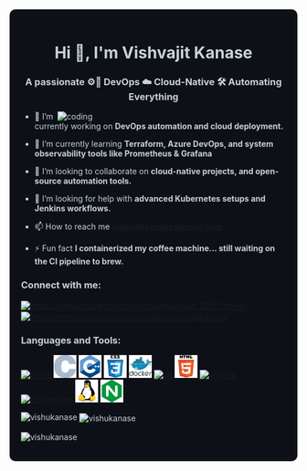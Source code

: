 <div style="background-color:#0d1117; color:#c9d1d9; padding:20px; border-radius:10px">


<h1 align="center">Hi 👋, I'm Vishvajit Kanase</h1>
<h3 align="center">A passionate ⚙️🚀 DevOps ☁️ Cloud-Native 🛠️ Automating Everything</h3>


<img align="right" alt="coding" width="400" src="https://camo.githubusercontent.com/130ffc354b6ee3c8c9e506276e598bf4e19ea7950df203dacf6aeee4fc543a50/68747470733a2f2f616e616c7974696373696e6469616d61672e636f6d2f77702d636f6e74656e742f75706c6f6164732f323031382f31322f646576656c6f7065722d6472696262626c652e676966">

- 🔭 I’m currently working on **DevOps automation and cloud deployment.**

- 🌱 I’m currently learning **Terraform, Azure DevOps, and system observability tools like Prometheus & Grafana**

- 👯 I’m looking to collaborate on **cloud-native projects, and open-source automation tools.**

- 🤝 I’m looking for help with **advanced Kubernetes setups and Jenkins workflows.**

- 📫 How to reach me **vishvajitkanase@gmail.com**

- ⚡ Fun fact **I containerized my coffee machine... still waiting on the CI pipeline to brew.**

<h3 align="left">Connect with me:</h3>
<p align="left">
<a href="https://instagram.com/https://www.instagram.com/vishvajitkanase_2856/?hl=en" target="blank"><img align="center" src="https://raw.githubusercontent.com/rahuldkjain/github-profile-readme-generator/master/src/images/icons/Social/instagram.svg" alt="https://www.instagram.com/vishvajitkanase_2856/?hl=en" height="30" width="40" /></a>
<a href="https://www.hackerrank.com/https://www.hackerrank.com/profile/vishvajitkanase" target="blank"><img align="center" src="https://raw.githubusercontent.com/rahuldkjain/github-profile-readme-generator/master/src/images/icons/Social/hackerrank.svg" alt="https://www.hackerrank.com/profile/vishvajitkanase" height="30" width="40" /></a>
</p>

<h3 align="left">Languages and Tools:</h3>
<p align="left"> <a href="https://azure.microsoft.com/en-in/" target="_blank" rel="noreferrer"> <img src="https://www.vectorlogo.zone/logos/microsoft_azure/microsoft_azure-icon.svg" alt="azure" width="40" height="40"/> </a> <a href="https://www.cprogramming.com/" target="_blank" rel="noreferrer"> <img src="https://raw.githubusercontent.com/devicons/devicon/master/icons/c/c-original.svg" alt="c" width="40" height="40"/> </a> <a href="https://www.w3schools.com/cpp/" target="_blank" rel="noreferrer"> <img src="https://raw.githubusercontent.com/devicons/devicon/master/icons/cplusplus/cplusplus-original.svg" alt="cplusplus" width="40" height="40"/> </a> <a href="https://www.w3schools.com/css/" target="_blank" rel="noreferrer"> <img src="https://raw.githubusercontent.com/devicons/devicon/master/icons/css3/css3-original-wordmark.svg" alt="css3" width="40" height="40"/> </a> <a href="https://www.docker.com/" target="_blank" rel="noreferrer"> <img src="https://raw.githubusercontent.com/devicons/devicon/master/icons/docker/docker-original-wordmark.svg" alt="docker" width="40" height="40"/> </a> <a href="https://git-scm.com/" target="_blank" rel="noreferrer"> <img src="https://www.vectorlogo.zone/logos/git-scm/git-scm-icon.svg" alt="git" width="40" height="40"/> </a> <a href="https://www.w3.org/html/" target="_blank" rel="noreferrer"> <img src="https://raw.githubusercontent.com/devicons/devicon/master/icons/html5/html5-original-wordmark.svg" alt="html5" width="40" height="40"/> </a> <a href="https://www.jenkins.io" target="_blank" rel="noreferrer"> <img src="https://www.vectorlogo.zone/logos/jenkins/jenkins-icon.svg" alt="jenkins" width="40" height="40"/> </a> <a href="https://kubernetes.io" target="_blank" rel="noreferrer"> <img src="https://www.vectorlogo.zone/logos/kubernetes/kubernetes-icon.svg" alt="kubernetes" width="40" height="40"/> </a> <a href="https://www.linux.org/" target="_blank" rel="noreferrer"> <img src="https://raw.githubusercontent.com/devicons/devicon/master/icons/linux/linux-original.svg" alt="linux" width="40" height="40"/> </a> <a href="https://www.nginx.com" target="_blank" rel="noreferrer"> <img src="https://raw.githubusercontent.com/devicons/devicon/master/icons/nginx/nginx-original.svg" alt="nginx" width="40" height="40"/> </a> </p>

<p><img align="left" src="https://github-readme-stats.vercel.app/api/top-langs?username=vishukanase&show_icons=true&locale=en&layout=compact" alt="vishukanase" /></p>

<p>&nbsp;<img align="center" src="https://github-readme-stats.vercel.app/api?username=vishukanase&show_icons=true&locale=en" alt="vishukanase" /></p>

<p><img align="center" src="https://github-readme-streak-stats.herokuapp.com/?user=vishukanase&" alt="vishukanase" /></p>

